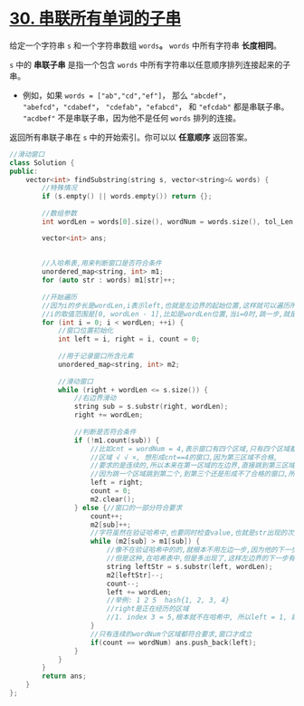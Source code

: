 # [30. 串联所有单词的子串](https://leetcode.cn/problems/substring-with-concatenation-of-all-words/)

给定一个字符串 `s` 和一个字符串数组 `words`**。** `words` 中所有字符串 **长度相同**。

 `s` 中的 **串联子串** 是指一个包含 `words` 中所有字符串以任意顺序排列连接起来的子串。

- 例如，如果 `words = ["ab","cd","ef"]`， 那么 `"abcdef"`， `"abefcd"`，`"cdabef"`， `"cdefab"`，`"efabcd"`， 和 `"efcdab"` 都是串联子串。 `"acdbef"` 不是串联子串，因为他不是任何 `words` 排列的连接。

返回所有串联子串在 `s` 中的开始索引。你可以以 **任意顺序** 返回答案。

~~~c++
//滑动窗口
class Solution {
public:
    vector<int> findSubstring(string s, vector<string>& words) {
        //特殊情况
		if (s.empty() || words.empty()) return {};
        
        //数组参数
        int wordLen = words[0].size(), wordNum = words.size(), tol_Len = wordLen * wordNum;

        vector<int> ans;
        
        
        //入哈希表,用来判断窗口是否符合条件
        unordered_map<string, int> m1;
        for (auto str : words) m1[str]++;
        
        //开始遍历
        //因为i的步长是wordLen,i表示left,也就是左边界的起始位置,这样就可以遍历所有元素
        //i的取值范围是[0, wordLen - 1],比如是wordLen位置,当i=0时,跳一步,就是wordLen,可以遍历到
        for (int i = 0; i < wordLen; ++i) {
            //窗口位置初始化
            int left = i, right = i, count = 0;
            
            //用于记录窗口所含元素
            unordered_map<string, int> m2;
            
            //滑动窗口
            while (right + wordLen <= s.size()) {
                //右边界滑动
                string sub = s.substr(right, wordLen);
                right += wordLen;
                
                //判断是否符合条件
                if (!m1.count(sub)) {
                    //比如cnt = wordNum = 4,表示窗口有四个区域,只有四个区域都符合,窗口才成立
                    //区域 √ √ ×, 想形成cnt==4的窗口,因为第三区域不合格,
                    //要求的是连续的,所以本来在第一区域的左边界,直接跳到第三区域,而不是一个一个跳
                    //因为跳一个区域跳到第二个,到第三个还是形成不了合格的窗口,所以就直接跳过不合格的区域
                    left = right;
                    count = 0;
                    m2.clear();
                } else {//窗口的一部分符合要求
                    count++;
                    m2[sub]++;
                    //字符虽然在验证哈希中,也要同时检查value,也就是str出现的次数,如果超过了验证哈希
                    while (m2[sub] > m1[sub]) {
                        //像不在验证哈希中的的,就根本不用左边一步,因为他的下一步一定是不合格的
                        //但是这种,在哈希表中,但是多出现了,这样左边界的下一步有可能满足条件,这样就左边界移动一步
                        string leftStr = s.substr(left, wordLen);
                        m2[leftStr]--;
                        count--;
                        left += wordLen;
                        //举例: 1 2 5  hash{1, 2, 3, 4}
                        //right是正在经历的区域
                        //1. index 3 = 5,根本就不在哈希中, 所以left = 1, 跳到left = 2,没有意义,所以直接跳到left = right = 3
                    }
                    //只有连续的wordNum个区域都符合要求,窗口才成立
                    if(count == wordNum) ans.push_back(left);
                }
            }
        }
        return ans;
    }
};
~~~

